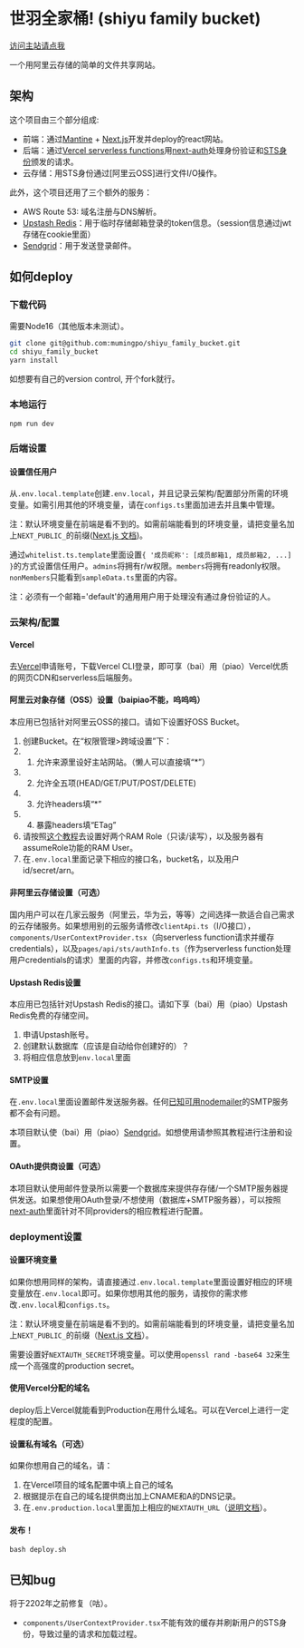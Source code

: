 # 世羽全家桶! (shiyu family bucket)

[访问主站请点我](https://www.shiyuquanjiatong.com/)

一个用阿里云存储的简单的文件共享网站。

## 架构

这个项目由三个部分组成:
- 前端：通过[Mantine](https://mantine.dev/) + [Next.js](https://nextjs.org/)开发并deploy的react网站。
- 后端：通过[Vercel serverless functions](https://vercel.com/docs/concepts/functions#serverless-functions)用[next-auth](https://next-auth.js.org/)处理身份验证和[STS身份](https://www.alibabacloud.com/help/zh/resource-access-management/latest/what-is-sts)颁发的请求。
- 云存储：用STS身份通过[阿里云OSS]进行文件I/O操作。

此外，这个项目还用了三个额外的服务：
- AWS Route 53: 域名注册与DNS解析。
- [Upstash Redis](https://upstash.com/)：用于临时存储邮箱登录的token信息。（session信息通过jwt存储在cookie里面）
- [Sendgrid](https://sendgrid.com/)：用于发送登录邮件。

## 如何deploy

### 下载代码

需要Node16（其他版本未测试）。

```bash
git clone git@github.com:mumingpo/shiyu_family_bucket.git
cd shiyu_family_bucket
yarn install
```

如想要有自己的version control, 开个fork就行。

### 本地运行

`npm run dev`

### 后端设置

#### 设置信任用户

从`.env.local.template`创建`.env.local`，并且记录云架构/配置部分所需的环境变量。如需引用其他的环境变量，请在`configs.ts`里面加进去并且集中管理。

注：默认环境变量在前端是看不到的。如需前端能看到的环境变量，请把变量名加上`NEXT_PUBLIC_`的前缀([Next.js 文档](https://nextjs.org/docs/basic-features/environment-variables))。

通过`whitelist.ts.template`里面设置`{ '成员昵称': [成员邮箱1, 成员邮箱2, ...] }`的方式设置信任用户。`admins`将拥有r/w权限。`members`将拥有readonly权限。`nonMembers`只能看到`sampleData.ts`里面的内容。

注：必须有一个邮箱='default'的通用用户用于处理没有通过身份验证的人。

### 云架构/配置

#### Vercel

去[Vercel](https://vercel.com/)申请账号，下载Vercel CLI登录，即可享（bai）用（piao）Vercel优质的网页CDN和serverless后端服务。

#### 阿里云对象存储（OSS）设置（baipiao不能，呜呜呜）

本应用已包括针对阿里云OSS的接口。请如下设置好OSS Bucket。

1. 创建Bucket。在“权限管理>跨域设置”下：
1. 1. 允许来源里设好主站网站。（懒人可以直接填“*”）
1. 2. 允许全五项(HEAD/GET/PUT/POST/DELETE)
1. 3. 允许headers填“*”
1. 4. 暴露headers填“ETag”
2. 请按照[这个教程](https://www.alibabacloud.com/help/zh/resource-access-management/latest/use-an-sts-token-for-authorizing-a-mobile-app-to-access-alibaba-cloud-resources?spm=a2c63.p38356.0.0.7e2060ccsMQDjf#concept-tdn-n2k-xdb)去设置好两个RAM Role（只读/读写），以及服务器有assumeRole功能的RAM User。
3. 在`.env.local`里面记录下相应的接口名，bucket名，以及用户id/secret/arn。

#### 非阿里云存储设置（可选）

国内用户可以在几家云服务（阿里云，华为云，等等）之间选择一款适合自己需求的云存储服务。如果想用别的云服务请修改`clientApi.ts`（I/O接口），`components/UserContextProvider.tsx`（向serverless function请求并缓存credentials），以及`pages/api/sts/authInfo.ts`（作为serverless function处理用户credentials的请求）里面的内容，并修改`configs.ts`和环境变量。

#### Upstash Redis设置

本应用已包括针对Upstash Redis的接口。请如下享（bai）用（piao）Upstash Redis免费的存储空间。

1. 申请Upstash账号。
2. 创建默认数据库（应该是自动给你创建好的）？
3. 将相应信息放到`env.local`里面

#### SMTP设置

在`.env.local`里面设置邮件发送服务器。任何[已知可用nodemailer](http://nodemailer.com/smtp/well-known/)的SMTP服务都不会有问题。

本项目默认使（bai）用（piao）[Sendgrid](https://sendgrid.com/)。如想使用请参照其教程进行注册和设置。

#### OAuth提供商设置（可选）

本项目默认使用邮件登录所以需要一个数据库来提供存存储/一个SMTP服务器提供发送。如果想使用OAuth登录/不想使用（数据库+SMTP服务器），可以按照[next-auth](https://next-auth.js.org/configuration/providers/oauth)里面针对不同providers的相应教程进行配置。

### deployment设置

#### 设置环境变量

如果你想用同样的架构，请直接通过`.env.local.template`里面设置好相应的环境变量放在`.env.local`即可。如果你想用其他的服务，请按你的需求修改`.env.local`和`configs.ts`。

注：默认环境变量在前端是看不到的。如需前端能看到的环境变量，请把变量名加上`NEXT_PUBLIC_`的前缀（[Next.js 文档](https://nextjs.org/docs/basic-features/environment-variables)）。

需要设置好`NEXTAUTH_SECRET`环境变量。可以使用`openssl rand -base64 32`来生成一个高强度的production secret。

#### 使用Vercel分配的域名

deploy后上Vercel就能看到Production在用什么域名。可以在Vercel上进行一定程度的配置。

#### 设置私有域名（可选）

如果你想用自己的域名，请：

1. 在Vercel项目的域名配置中填上自己的域名
2. 根据提示在自己的域名提供商出加上CNAME和A的DNS记录。
3. 在`.env.production.local`里面加上相应的`NEXTAUTH_URL`（[说明文档](https://next-auth.js.org/configuration/options#nextauth_url)）。

#### 发布！

`bash deploy.sh`

## 已知bug

将于2202年之前修复（咕）。

- `components/UserContextProvider.tsx`不能有效的缓存并刷新用户的STS身份，导致过量的请求和加载过程。
